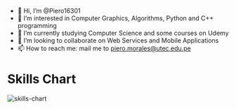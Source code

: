 - 👋 Hi, I’m @Piero16301
- 👀 I’m interested in Computer Graphics, Algorithms, Python and C++ programming
- 🌱 I’m currently studying Computer Science and some courses on Udemy
- 💞️ I’m looking to collaborate on Web Services and Mobile Applications
- 📫 How to reach me: mail me to piero.morales@utec.edu.pe

# Skills Chart

![skills-chart](https://cr-skills-chart-widget.azurewebsites.net/api/api?username=piero16301)

<!---
Piero16301/Piero16301 is a ✨ special ✨ repository because its `README.md` (this file) appears on your GitHub profile.
You can click the Preview link to take a look at your changes.
--->
